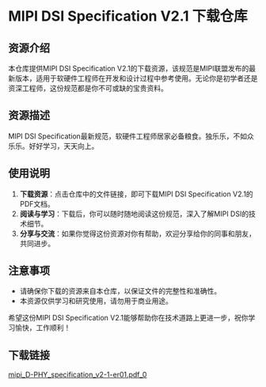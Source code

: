 # MIPI DSI Specification V2.1 下载仓库

## 资源介绍

本仓库提供MIPI DSI Specification V2.1的下载资源，该规范是MIPI联盟发布的最新版本，适用于软硬件工程师在开发和设计过程中参考使用。无论你是初学者还是资深工程师，这份规范都是你不可或缺的宝贵资料。

## 资源描述

MIPI DSI Specification最新规范，软硬件工程师居家必备粮食。独乐乐，不如众乐乐。好好学习，天天向上。

## 使用说明

1. **下载资源**：点击仓库中的文件链接，即可下载MIPI DSI Specification V2.1的PDF文档。
2. **阅读与学习**：下载后，你可以随时随地阅读这份规范，深入了解MIPI DSI的技术细节。
3. **分享与交流**：如果你觉得这份资源对你有帮助，欢迎分享给你的同事和朋友，共同进步。

## 注意事项

- 请确保你下载的资源来自本仓库，以保证文件的完整性和准确性。
- 本资源仅供学习和研究使用，请勿用于商业用途。

希望这份MIPI DSI Specification V2.1能够帮助你在技术道路上更进一步，祝你学习愉快，工作顺利！

## 下载链接

[mipi_D-PHY_specification_v2-1-er01.pdf_0](https://pan.quark.cn/s/b38920b93a70)